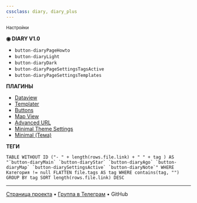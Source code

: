 ```yaml
---
cssclass: diary, diary_plus
---
```


<small class="diary__year diary__yearFirst">Настройки</small>

**◉ DIARY V1.0**

- `button-diaryPageHowto`
- `button-diaryLight`
- `button-diaryDark`
- `button-diaryPageSettingsTagsActive`
- `button-diaryPageSettingsTemplates`

**ПЛАГИНЫ**

- [Dataview](obsidian://show-plugin?id=dataview)
- [Templater](obsidian://show-plugin?id=templater-obsidian)
- [Buttons](obsidian://show-plugin?id=buttons)
- [Map View](obsidian://show-plugin?id=obsidian-map-view)
- [Advanced URL](obsidian://show-plugin?id=obsidian-advanced-uri)
- [Minimal Theme Settings](obsidian://show-plugin?id=obsidian-minimal-settings)
- [Minimal (Тема)](https://github.com/kepano/obsidian-minimal)

**ТЕГИ**

```dataview 
TABLE WITHOUT ID ("- " + length(rows.file.link) + " " + tag ) AS "`button-diaryMain` `button-diaryStar` `button-diaryAgo` `button-diaryMap` `button-diarySettingsActive` `button-diaryNote`" WHERE Категория != null FLATTEN file.tags AS tag WHERE contains(tag, "") GROUP BY tag SORT length(rows.file.link) DESC 
```

***
[Страница проекта](https://evgenytarasov.ru/diary/?utm_source=diary&utm_medium=guide&utm_campaign=v1) • [Группа в Телеграм](https://t.me/vedenie_dnevnika) • GitHub